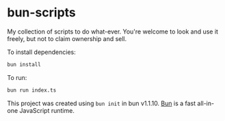 # bun-scripts

My collection of scripts to do what-ever. You're welcome to look and use it freely, but not to claim ownership and sell.

To install dependencies:

```bash
bun install
```

To run:

```bash
bun run index.ts
```

This project was created using `bun init` in bun v1.1.10. [Bun](https://bun.sh) is a fast all-in-one JavaScript runtime.
